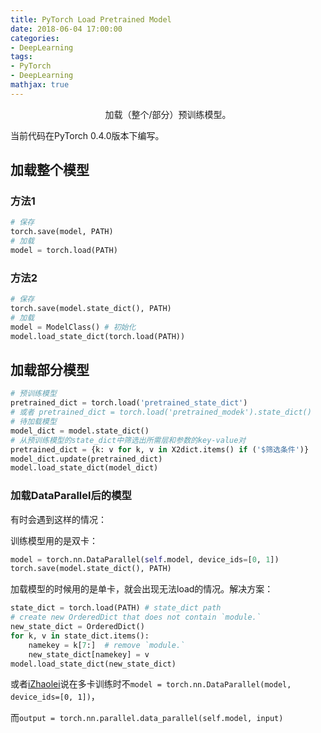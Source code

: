 ```yaml
---
title: PyTorch Load Pretrained Model
date: 2018-06-04 17:00:00
categories:
- DeepLearning
tags:
- PyTorch
- DeepLearning
mathjax: true
---
```


<center>加载（整个/部分）预训练模型。</center>

<!-- more -->

当前代码在PyTorch 0.4.0版本下编写。

## 加载整个模型

### 方法1

```python
# 保存
torch.save(model, PATH)
# 加载
model = torch.load(PATH)
```

### 方法2

```python
# 保存
torch.save(model.state_dict(), PATH)
# 加载
model = ModelClass() # 初始化
model.load_state_dict(torch.load(PATH))
```

## 加载部分模型

```python
# 预训练模型
pretrained_dict = torch.load('pretrained_state_dict')
# 或者 pretrained_dict = torch.load('pretrained_modek').state_dict()
# 待加载模型
model_dict = model.state_dict() 
# 从预训练模型的state_dict中筛选出所需层和参数的key-value对
pretrained_dict = {k: v for k, v in X2dict.items() if ('$筛选条件')}
model_dict.update(pretrained_dict)
model.load_state_dict(model_dict)
```

### 加载DataParallel后的模型

有时会遇到这样的情况：

训练模型用的是双卡：

```python
model = torch.nn.DataParallel(self.model, device_ids=[0, 1])
torch.save(model.state_dict(), PATH)
```

加载模型的时候用的是单卡，就会出现无法load的情况。解决方案：

```python
state_dict = torch.load(PATH) # state_dict path
# create new OrderedDict that does not contain `module.`
new_state_dict = OrderedDict()
for k, v in state_dict.items():
    namekey = k[7:]  # remove `module.`
    new_state_dict[namekey] = v
model.load_state_dict(new_state_dict)
```

或者<a href="https://izhaolei.github.io/bug%E9%9B%86%E5%90%88/2018/01/21/linux-%E9%97%AE%E9%A2%98%E9%9B%86%E5%90%88/#">iZhaolei</a>说在多卡训练时不`model = torch.nn.DataParallel(model, device_ids=[0, 1])`，

而`output = torch.nn.parallel.data_parallel(self.model, input)`

